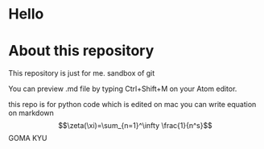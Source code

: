 # Hello

# About this repository

This repository is just for me. sandbox of git

You can preview .md file by typing Ctrl+Shift+M on your Atom editor.

this repo is for python code which is edited on mac
you can write equation on markdown
$$\zeta(\xi)=\sum_{n=1}^\infty \frac{1}{n^s}$$
GOMA
KYU
